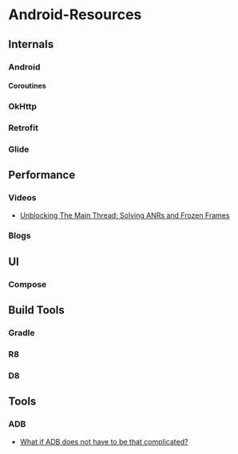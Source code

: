 # Android-Resources
## Internals
### Android
#### Coroutines
### OkHttp
### Retrofit
### Glide

## Performance
### Videos
- [Unblocking The Main Thread: Solving ANRs and Frozen Frames](https://youtu.be/BSB7ZLNm9ac)
### Blogs

## UI
### Compose
## Build Tools
### Gradle
### R8
### D8

## Tools
### ADB
- [What if ADB does not have to be that complicated?](https://youtu.be/auiGFhKBDAE)

